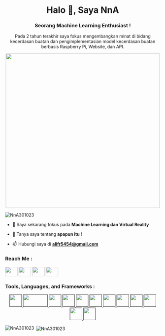 <h1 align="center">Halo 👋, Saya NnA</h1>
<h3 align="center">Seorang Machine Learning Enthusiast !</h3>
<p align="center">
  Pada 2 tahun terakhir saya fokus mengembangkan minat di bidang kecerdasan buatan dan pengimplementasian model kecerdasan buatan berbasis Raspberry Pi, Website, dan API.
</p>
<!-- icon gif -->
<p align="center">
  <img align="tcenter" src="https://i.pinimg.com/originals/91/16/8b/91168b4873f6659b3e9fdfe4b89cd864.gif" width="500" />
</p>


<!-- visitor -->
<p align="left"> <img src="https://komarev.com/ghpvc/?username=NnA301023&label=Profile%20views&color=0e75b6&style=flat" alt="NnA301023" /> </p>


- 🌱 Saya sekarang fokus pada **Machine Learning dan Virtual Reality**

- 💬 Tanya saya tentang **apapun itu** !

- 📫 Hubungi saya di **alifr5454@gmail.com**

<h3 align="left">Reach Me :</h3>
<p align="left">
<!-- Linkedin -->
<a href="https://www.linkedin.com/in/muhammad-alif-ramadhan-ba27b61b6/" target="blank"><img align="center" src="https://raw.githubusercontent.com/rahuldkjain/github-profile-readme-generator/master/src/images/icons/Social/linked-in-alt.svg" height="30" width="40" /></a>
<!-- Facebook -->
<a href="https://www.facebook.com/muhammadalif.ramadhan.37" target="blank"><img align="center" src="https://raw.githubusercontent.com/rahuldkjain/github-profile-readme-generator/c919601f7ee4d1b5a7ed75a4250601c32395c45c/src/images/icons/Social/facebook.svg" height="30" width="40" /></a>
<!-- Kaggle -->
<a href="https://www.kaggle.com/aliframadhan" target="blank"><img align="center" src="https://raw.githubusercontent.com/rahuldkjain/github-profile-readme-generator/c919601f7ee4d1b5a7ed75a4250601c32395c45c/src/images/icons/Social/kaggle.svg" height="30" width="40" /></a>
<!-- Medium -->
<a href="https://medium.com/@alifr5454" target="blank"><img align="center" src="https://raw.githubusercontent.com/rahuldkjain/github-profile-readme-generator/c919601f7ee4d1b5a7ed75a4250601c32395c45c/src/images/icons/Social/medium.svg" height="30" width="40" /></a>
  

<h3 align="left">Tools, Languages, and Frameworks :</h3>
<p align="center"> 
  <!--  Jupyter  -->
  <a href="" target="_blank"><img src = "https://www.vectorlogo.zone/logos/jupyter/jupyter-icon.svg" width = "40" height = "40"/> </a>
  <!--  R Studio  -->
  <a href="" target="_blank"><img src = "https://encrypted-tbn0.gstatic.com/images?q=tbn:ANd9GcS42ZHF9Bj3ww4bQeNk8bevjkXsFH2a6Rk4Sw&usqp=CAU" width = "80" height = "40"/> </a>
  <!--  Pycharm  -->
  <a href="" target="_blank"><img src = "https://encrypted-tbn0.gstatic.com/images?q=tbn:ANd9GcTv675Bs6TnOZW4b2IcHuWl7_syLMsTK0AIZ7ESnqDEuSuf2Xj9b6bDpnwt3WcbiLluZqw&usqp=CAU" width = "40" height = "40"/> </a>
  <!--  Python  -->
  <a href="" target="_blank"><img src = "https://raw.githubusercontent.com/rahuldkjain/github-profile-readme-generator/c919601f7ee4d1b5a7ed75a4250601c32395c45c/src/images/icons/ProgrammingLanguages/python.svg" width = "40" height = "40"/> </a>
  <!--  R  -->
  <a href="" target="_blank"><img src = "https://encrypted-tbn0.gstatic.com/images?q=tbn:ANd9GcRWkx43HeDnl5mW6FzG4lSo4E44AkUfaxsAtA&usqp=CAU" width = "40" height = "40"/> </a>
  <!--  openCV  -->
  <a href="" target="_blank"><img src = "https://raw.githubusercontent.com/rahuldkjain/github-profile-readme-generator/c919601f7ee4d1b5a7ed75a4250601c32395c45c/src/images/icons/AIML/opencv.svg" width = "40" height = "40"/> </a>
  <!--  Scikit Learn  -->
  <a href="" target="_blank"><img src = "https://raw.githubusercontent.com/rahuldkjain/github-profile-readme-generator/c919601f7ee4d1b5a7ed75a4250601c32395c45c/src/images/icons/AIML/scikit.svg" width = "40" height = "40"/> </a>
  <!--  Tensorflow  -->
  <a href="" target="_blank"><img src = "https://raw.githubusercontent.com/rahuldkjain/github-profile-readme-generator/c919601f7ee4d1b5a7ed75a4250601c32395c45c/src/images/icons/AIML/tensorflow.svg" width = "40" height = "40"/> </a>
  <!--  Pytorch  -->
  <a href="" target="_blank"><img src = "https://raw.githubusercontent.com/rahuldkjain/github-profile-readme-generator/c919601f7ee4d1b5a7ed75a4250601c32395c45c/src/images/icons/AIML/pytorch.svg" width = "40" height = "40"/> </a>
  <!--  Flask  -->
  <a href="" target="_blank"><img src = "https://raw.githubusercontent.com/rahuldkjain/github-profile-readme-generator/c919601f7ee4d1b5a7ed75a4250601c32395c45c/src/images/icons/Framework/flask.svg" width = "40" height = "40"/> </a>
  <!--  Streamlit  -->
  <a href="" target="_blank"><img src = "https://encrypted-tbn0.gstatic.com/images?q=tbn:ANd9GcQ1aFIslJRr61KrbXLvtgQkpUEUGlEJbQjU6g&usqp=CAU" width = "40" height = "40"/> </a>
  <!--  Arduino  -->
  <a href="" target="_blank"><img src = "https://raw.githubusercontent.com/rahuldkjain/github-profile-readme-generator/c919601f7ee4d1b5a7ed75a4250601c32395c45c/src/images/icons/Other/arduino.svg" width = "40" height = "40"/> </a>
</p>

<p><img align="left" src="https://github-readme-stats.vercel.app/api/top-langs?username=NnA301023&show_icons=true&locale=en&layout=compact&theme=tokyonight" alt="NnA301023" /></p>

<p>&nbsp;<img align="center" src="https://github-readme-stats.vercel.app/api?username=NnA301023&show_icons=true&locale=en&theme=tokyonight" alt="NnA301023" /></p>
